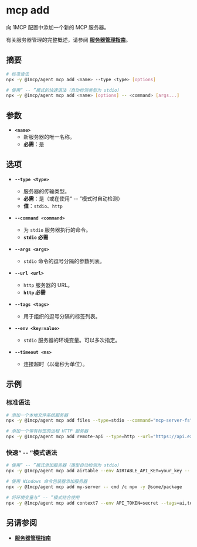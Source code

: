# mcp add

向 1MCP 配置中添加一个新的 MCP 服务器。

有关服务器管理的完整概述，请参阅 **[服务器管理指南](../../guide/essentials/server-management)**。

## 摘要

```bash
# 标准语法
npx -y @1mcp/agent mcp add <name> --type <type> [options]

# 使用“ -- ”模式的快速语法（自动检测类型为 stdio）
npx -y @1mcp/agent mcp add <name> [options] -- <command> [args...]
```

## 参数

- **`<name>`**
  - 新服务器的唯一名称。
  - **必需**：是

## 选项

- **`--type <type>`**
  - 服务器的传输类型。
  - **必需**：是（或在使用“ -- ”模式时自动检测）
  - **值**：`stdio`、`http`

- **`--command <command>`**
  - 为 `stdio` 服务器执行的命令。
  - **`stdio` 必需**

- **`--args <args>`**
  - `stdio` 命令的逗号分隔的参数列表。

- **`--url <url>`**
  - `http` 服务器的 URL。
  - **`http` 必需**

- **`--tags <tags>`**
  - 用于组织的逗号分隔的标签列表。

- **`--env <key=value>`**
  - `stdio` 服务器的环境变量。可以多次指定。

- **`--timeout <ms>`**
  - 连接超时（以毫秒为单位）。

## 示例

### 标准语法

```bash
# 添加一个本地文件系统服务器
npx -y @1mcp/agent mcp add files --type=stdio --command="mcp-server-fs" --args="--root,./"

# 添加一个带有标签的远程 HTTP 服务器
npx -y @1mcp/agent mcp add remote-api --type=http --url="https://api.example.com/mcp" --tags="api,prod"
```

### 快速“ -- ”模式语法

```bash
# 使用“ -- ”模式添加服务器（类型自动检测为 stdio）
npx -y @1mcp/agent mcp add airtable --env AIRTABLE_API_KEY=your_key -- npx -y airtable-mcp-server

# 使用 Windows 命令包装器添加服务器
npx -y @1mcp/agent mcp add my-server -- cmd /c npx -y @some/package

# 将环境变量与“ -- ”模式结合使用
npx -y @1mcp/agent mcp add context7 --env API_TOKEN=secret --tags=ai,tools -- npx -y @context7/server
```

## 另请参阅

- **[服务器管理指南](../../guide/essentials/server-management)**
